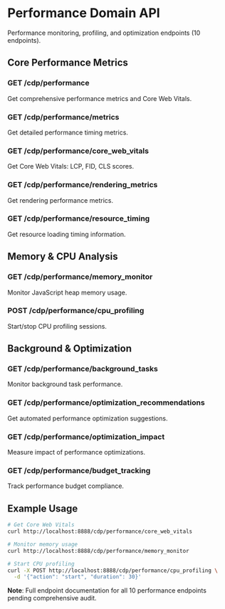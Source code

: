 # Performance Domain API

Performance monitoring, profiling, and optimization endpoints (10 endpoints).

## Core Performance Metrics

### GET /cdp/performance
Get comprehensive performance metrics and Core Web Vitals.

### GET /cdp/performance/metrics
Get detailed performance timing metrics.

### GET /cdp/performance/core_web_vitals
Get Core Web Vitals: LCP, FID, CLS scores.

### GET /cdp/performance/rendering_metrics
Get rendering performance metrics.

### GET /cdp/performance/resource_timing
Get resource loading timing information.

## Memory & CPU Analysis

### GET /cdp/performance/memory_monitor
Monitor JavaScript heap memory usage.

### POST /cdp/performance/cpu_profiling
Start/stop CPU profiling sessions.

## Background & Optimization

### GET /cdp/performance/background_tasks
Monitor background task performance.

### GET /cdp/performance/optimization_recommendations
Get automated performance optimization suggestions.

### GET /cdp/performance/optimization_impact
Measure impact of performance optimizations.

### GET /cdp/performance/budget_tracking
Track performance budget compliance.

## Example Usage

```bash
# Get Core Web Vitals
curl http://localhost:8888/cdp/performance/core_web_vitals

# Monitor memory usage
curl http://localhost:8888/cdp/performance/memory_monitor

# Start CPU profiling
curl -X POST http://localhost:8888/cdp/performance/cpu_profiling \
  -d '{"action": "start", "duration": 30}'
```

**Note**: Full endpoint documentation for all 10 performance endpoints pending comprehensive audit.